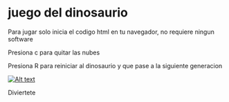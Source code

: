 # juego del dinosaurio

Para jugar solo inicia el codigo html en tu navegador, no requiere ningun software

Presiona c para quitar las nubes

Presiona R para reiniciar al dinosaurio y que pase a la siguiente generacion

[![Alt text](https://img.youtube.com/vi/Zs38KBEEBGk/0.jpg)](https://www.youtube.com/watch?v=Zs38KBEEBGk)

Diviertete


